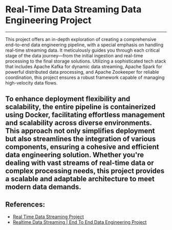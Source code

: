 # Real-Time Data Streaming Data Engineering Project
---
This project offers an in-depth exploration of creating a comprehensive end-to-end data engineering pipeline, with a special emphasis on handling real-time streaming data. It meticulously guides you through each critical stage of the data journey—from the initial ingestion and real-time processing to the final storage solutions. Utilizing a sophisticated tech stack that includes Apache Kafka for dynamic data streaming, Apache Spark for powerful distributed data processing, and Apache Zookeeper for reliable coordination, this project ensures a robust framework capable of managing high-velocity data flows.

To enhance deployment flexibility and scalability, the entire pipeline is containerized using Docker, facilitating effortless management and scalability across diverse environments. This approach not only simplifies deployment but also streamlines the integration of various components, ensuring a cohesive and efficient data engineering solution. Whether you're dealing with vast streams of real-time data or complex processing needs, this project provides a scalable and adaptable architecture to meet modern data demands.
---
## References:
* [Real Time Data Streaming Project](https://github.com/brmil07/RT_Data_Streaming_Project.git)
* [Realtime Data Streaming | End To End Data Engineering Project](https://www.youtube.com/watch?v=GqAcTrqKcrY&list=WL&index=18&t=253s)